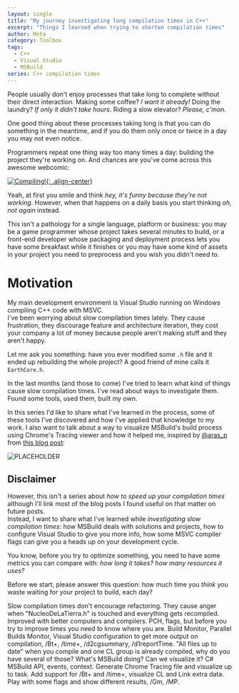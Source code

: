 ```yaml
---
layout: single
title: "My journey investigating long compilation times in C++"
excerpt: "Things I learned when trying to shorten compilation times"
author: Meta
category: Toolbox
tags:
  - C++
  - Visual Studio
  - MSBuild
series: C++ compilation times
---
```


People usually don't enjoy processes that take long to complete without their direct interaction.
Making some coffee? *I want it already!* Doing the laundry? *If only it didn't take hours*. Riding a slow elevator? *Please, c'mon.*

One good thing about these processes taking long is that you can do something in the meantime, and if you do them only once or twice in a day you may not even notice.

Programmers repeat one thing way too many times a day: building the project they're working on. And chances are you've come across this awesome webcomic:

[![Compiling!](https://imgs.xkcd.com/comics/compiling.png "Compiling!"){: .align-center}](https://xkcd.com/303/)

Yeah, at first you smile and think *hey, it's funny because they're not working*. However, when that happens on a daily basis you start thinking *oh, not again* instead.

This isn't a pathology for a single language, platform or business: you may be a game programmer whose project takes several minutes to build, or a front-end developer whose packaging and deployment process lets you have some breakfast while it finishes or you may have some kind of assets in your project you need to preprocess and you wish you didn't need to.

# Motivation

My main development environment is Visual Studio running on Windows compiling C++ code with MSVC.  
I've been worrying about slow compilation times lately. They cause frustration, they discourage feature and architecture iteration, they cost your company a lot of money because people aren't making stuff and they aren't happy.

Let me ask you something: have you ever modified some `.h` file and it ended up rebuilding the whole project? A good friend of mine calls it `EarthCore.h`.

In the last months (and those to come) I've tried to learn what kind of things cause slow compilation times. I've read about ways to investigate them. Found some tools, used them, built my own.

In this series I'd like to share what I've learned in the process, some of these tools I've discovered and how I've applied that knowledge to my work. I also want to talk about a way to visualize MSBuild's build process using Chrome's Tracing viewer and how it helped me, inspired by [@aras_p](https://twitter.com/aras_p) from [this blog post](https://aras-p.info/blog/2019/01/16/time-trace-timeline-flame-chart-profiler-for-Clang/):

![PLACEHOLDER](https://via.placeholder.com/900x400.png)

## Disclaimer

However, this isn't a series about *how to speed up your compilation times* although I'll link most of the blog posts I found useful on that matter on future posts.  
Instead, I want to share what I've learned while *investigating slow compilation times*: how MSBuild deals with solutions and projects, how to configure Visual Studio to give you more info, how some MSVC compiler flags can give you a heads up on your development cycle.

You know, before you try to optimize something, you need to have some metrics you can compare with: *how long it takes? how many resources it uses?*

Before we start, please answer this question: how much time you *think* you waste waiting for your project to build, each day?







Slow compilation times don't encourage refactoring.
They cause anger when "NucleoDeLaTierra.h" is touched and everything gets recompiled.
Improved with better computers and compilers.
PCH, flags, but before you try to improve times you need to know where you are.
Build Monitor, Parallel Builds Monitor, Visual Studio configuration to get more output on compilation, /Bt+, /time+, /d2cgsummary, /d1reportTime.
"All files up to date" when you compile and one CL group is already compiled, why do you have several of those?
What's MSBuild doing? Can we visualize it?
C# MSBuild API, events, context.
Generate Chrome Tracing file and visualize up to task.
Add support for /Bt+ and /time+, visualize CL and Link extra data.
Play with some flags and show different results, /Gm, /MP.
